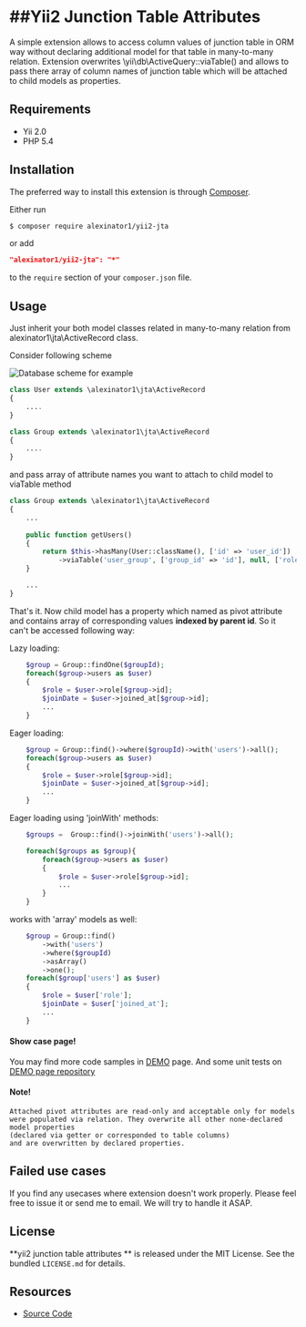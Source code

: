 ##Yii2 Junction Table Attributes 
=================
A simple extension allows to access column values of junction table in ORM way without declaring additional model for that table in many-to-many relation.
Extension overwrites \yii\db\ActiveQuery::viaTable() and  allows to pass there array of column names of junction table
which will be attached to child models as properties. 



## Requirements

- Yii 2.0
- PHP 5.4

## Installation

The preferred way to install this extension is through [Composer](http://getcomposer.org/).

Either run


```bash
$ composer require alexinator1/yii2-jta
```

or add

```json
"alexinator1/yii2-jta": "*"
```

to the `require` section of your `composer.json` file.


## Usage

Just inherit your both model classes related in many-to-many relation from alexinator1\jta\ActiveRecord class.

Consider following scheme

![Database scheme for example](https://cloud.githubusercontent.com/assets/1975274/14590078/a2b66f8c-04fa-11e6-9b64-b861b430de7e.png)



```php
class User extends \alexinator1\jta\ActiveRecord
{
    ....
}
```


```php
class Group extends \alexinator1\jta\ActiveRecord
{
    ....
}
```

and pass array of attribute names you want to attach to child model to viaTable method


```php
class Group extends \alexinator1\jta\ActiveRecord
{
    ...
    
    public function getUsers()
    {
        return $this->hasMany(User::className(), ['id' => 'user_id'])
            ->viaTable('user_group', ['group_id' => 'id'], null, ['role', 'joined_at']);
    }

    ...
}
```

That's it. Now child model has a property which named as pivot attribute and contains array of corresponding values **indexed by parent id**.
So it can't be accessed following way:

Lazy loading:

```php
    $group = Group::findOne($groupId);
    foreach($group->users as $user)
    {
        $role = $user->role[$group->id];
        $joinDate = $user->joined_at[$group->id];
        ...
    }
```

Eager loading:

```php
    $group = Group::find()->where($groupId)->with('users')->all();
    foreach($group->users as $user)
    {
        $role = $user->role[$group->id];
        $joinDate = $user->joined_at[$group->id];
        ...
    }
```


Eager loading using 'joinWith' methods:

```php
    $groups =  Group::find()->joinWith('users')->all();

    foreach($groups as $group){
        foreach($group->users as $user)
        {
            $role = $user->role[$group->id];
            ...
        }
    }
```


works with 'array' models as well:

```php
    $group = Group::find()
        ->with('users')
        ->where($groupId)
        ->asArray()
        ->one();
    foreach($group['users'] as $user)
    {
        $role = $user['role'];
        $joinDate = $user['joined_at'];
        ...
    }
```

#### Show case page!
You may find more code samples in [DEMO](http://ec2-35-157-96-249.eu-central-1.compute.amazonaws.com/) page. And some unit tests on [DEMO page repository](https://github.com/alexinator1/jta-demo-app)


#### Note!
```
Attached pivot attributes are read-only and acceptable only for models 
were populated via relation. They overwrite all other none-declared model properties
(declared via getter or corresponded to table columns)
and are overwritten by declared properties.
```



## Failed use cases 

If you find any usecases where extension doesn't  work properly. Please feel free to issue it or send me to email.
We will try to handle it ASAP.


## License

**yii2 junction table attributes ** is released under the MIT License. See the bundled `LICENSE.md` for details.


## Resources

- [Source Code](https://github.com/alexinator1/yii2-jta)

